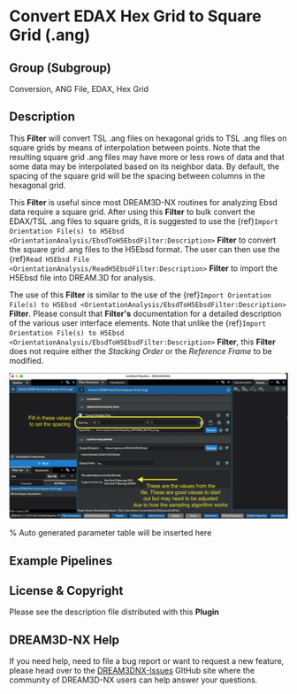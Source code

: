 # Convert EDAX Hex Grid to Square Grid (.ang)

## Group (Subgroup)

Conversion, ANG File, EDAX, Hex Grid

## Description

This **Filter** will convert TSL .ang files on hexagonal grids to TSL .ang files on square grids by means of interpolation between points. Note that the resulting square grid .ang files may have more or less rows of data and that some data may be interpolated based on its neighbor data.  By default, the spacing of the square grid will be the spacing between columns in the hexagonal grid.

This **Filter** is useful since most DREAM3D-NX routines for analyzing Ebsd data require a square grid.  After using this **Filter** to bulk convert the EDAX/TSL .ang files to square grids, it is suggested to use the {ref}`Import Orientation File(s) to H5Ebsd <OrientationAnalysis/EbsdToH5EbsdFilter:Description>` **Filter** to convert the square grid .ang files to the H5Ebsd format. The user can then use the {ref}`Read H5Ebsd File <OrientationAnalysis/ReadH5EbsdFilter:Description>` **Filter** to import the H5Ebsd file into DREAM.3D for analysis.

The use of this **Filter** is similar to the use of the {ref}`Import Orientation File(s) to H5Ebsd <OrientationAnalysis/EbsdToH5EbsdFilter:Description>`  **Filter**.  Please consult that **Filter's** documentation for a detailed description of the various user interface elements.  Note that unlike the {ref}`Import Orientation File(s) to H5Ebsd <OrientationAnalysis/EbsdToH5EbsdFilter:Description>` **Filter**, this **Filter** does not require either the *Stacking Order* or the *Reference Frame* to be modified.

![Images/ConvertHexGridToSquareGridFilter_1.png](Images/ConvertHexGridToSquareGridFilter_1.png)

% Auto generated parameter table will be inserted here

## Example Pipelines

## License & Copyright

Please see the description file distributed with this **Plugin**

## DREAM3D-NX Help

If you need help, need to file a bug report or want to request a new feature, please head over to the [DREAM3DNX-Issues](https://github.com/BlueQuartzSoftware/DREAM3DNX-Issues/discussions) GItHub site where the community of DREAM3D-NX users can help answer your questions.
